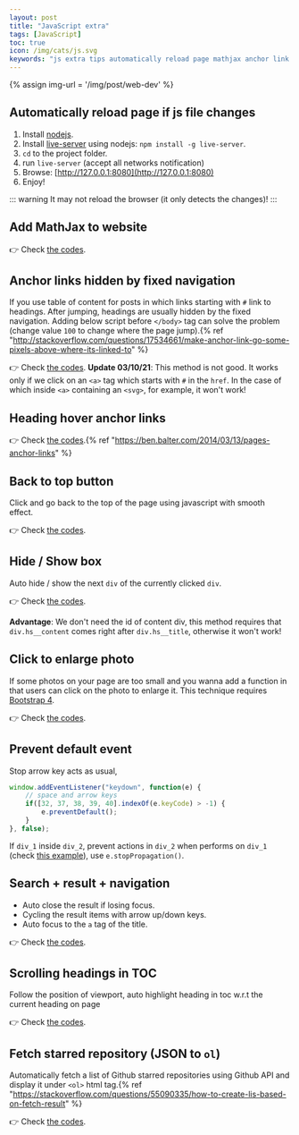 ```yaml
---
layout: post
title: "JavaScript extra"
tags: [JavaScript]
toc: true
icon: /img/cats/js.svg
keywords: "js extra tips automatically reload page mathjax anchor link fixed navigation header hover links back to top button zoom enlarge photo js prevent default event keyboard arrow json fetch"
---
```


{% assign img-url = '/img/post/web-dev' %}

## Automatically reload page if js file changes

1. Install [nodejs](https://nodejs.org/en/download/).
2. Install [live-server](https://github.com/tapio/live-server) using nodejs: `npm install -g live-server`.
3. `cd` to the project folder.
4. run `live-server` (accept all networks notification)
5. Browse: [http://127.0.0.1:8080](http://127.0.0.1:8080)
6. Enjoy!

::: warning
It may not reload the browser (it only detects the changes)!
:::

## Add MathJax to website

👉 Check [the codes](https://gist.github.com/dinhanhthi/e4dac3caa5e50c8c6f6493ab4b80b07c).

## Anchor links hidden by fixed navigation

If you use table of content for posts in which links starting with `#` link to headings. After jumping, headings are usually hidden by the fixed navigation. Adding below script before `</body>` tag can solve the problem (change value `100` to change where the page jump).{% ref "http://stackoverflow.com/questions/17534661/make-anchor-link-go-some-pixels-above-where-its-linked-to" %}

👉 Check [the codes](https://gist.github.com/dinhanhthi/a08f2e0f77c467b5a08dcd687339a8b7). **Update 03/10/21**: This method is not good. It works only if we click on an `<a>` tag which starts with `#` in the `href`. In the case of which inside `<a>` containing an `<svg>`, for example, it won't work!

## Heading hover anchor links

👉 Check [the codes](https://gist.github.com/dinhanhthi/7c22452738840943dffe3e2a0249cbb7).{% ref "https://ben.balter.com/2014/03/13/pages-anchor-links" %}

## Back to top button

Click and go back to the top of the page using javascript with smooth effect.

👉 Check [the codes](https://gist.github.com/dinhanhthi/20daf8dda279685fd1a65f81491177d0).

## Hide / Show box

Auto hide / show the next `div` of the currently clicked `div`.

👉 Check [the codes](https://gist.github.com/dinhanhthi/cc6ce14f1ce4af862e67ecf8f8c9a3a9).

__Advantage__: We don't need the id of content div, this method requires that `div.hs__content` comes right after `div.hs__title`, otherwise it won't work!

## Click to enlarge photo

If some photos on your page are too small and you wanna add a function in that users can click on the photo to enlarge it. This technique requires [Bootstrap 4](https://getbootstrap.com).

👉 Check [the codes](https://gist.github.com/dinhanhthi/fb81766d0070d15d5ad2fc239643fb3b).

## Prevent default event

Stop arrow key acts as usual,

``` js
window.addEventListener("keydown", function(e) {
	// space and arrow keys
	if([32, 37, 38, 39, 40].indexOf(e.keyCode) > -1) {
		e.preventDefault();
	}
}, false);
```

If `div_1` inside `div_2`, prevent actions in `div_2` when performs on `div_1` (check [this example](https://www.w3schools.com/jsref/tryit.asp?filename=tryjsref_event_stoppropagation)), use `e.stopPropagation()`.

## Search + result + navigation

- Auto close the result if losing focus.
- Cycling the result items with arrow up/down keys.
- Auto focus to the `a` tag of the title.

👉 Check [the codes](https://gist.github.com/dinhanhthi/908585062181e6f34bf8fb098ba3b001).

## Scrolling headings in TOC

Follow the position of viewport, auto highlight heading in toc w.r.t the current heading on page

👉 Check [the codes](https://gist.github.com/dinhanhthi/c51fa9e525253179601d2a3e1b47d0b6).

## Fetch starred repository (JSON to `ol`)

Automatically fetch a list of Github starred repositories using Github API and display it under `<ol>` html tag.{% ref "https://stackoverflow.com/questions/55090335/how-to-create-lis-based-on-fetch-result" %}

👉 Check [the codes](https://gist.github.com/dinhanhthi/699aa86bb5fb63fad0a6ab97410b1b5b).